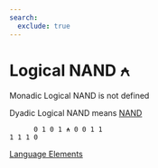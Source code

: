 ```yaml
---
search:
  exclude: true
---
```

<h1 class="heading"><span class="name">Logical NAND</span> <span class="command">⍲</span></h1>

Monadic Logical NAND is not defined

Dyadic Logical NAND means
[NAND](../primitive-functions/nand.md)
```apl
      0 1 0 1 ⍲ 0 0 1 1
1 1 1 0
```
[Language Elements](./language-elements.md)


